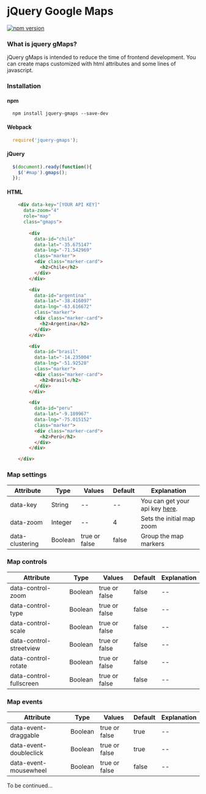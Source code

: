 # jQuery Google Maps

[![npm version](https://badge.fury.io/js/jquery-gmaps.svg)](https://badge.fury.io/js/jquery-gmaps)

### What is jquery gMaps?

jQuery gMaps is intended to reduce the time of frontend development. You can create maps customized with html attributes and some lines of javascript.

### Installation

#### npm

```
  npm install jquery-gmaps --save-dev
```

#### Webpack

```js
  require('jquery-gmaps');
```

#### jQuery

```js
  $(document).ready(function(){
    $('#map').gmaps();
  });
```

#### HTML

```html
    <div data-key="[YOUR API KEY]"
      data-zoom="4"
      role="map"
      class="gmaps">
        
        <div
          data-id="chile"
          data-lat="-35.675147"
          data-lng="-71.542969" 
          class="marker">
          <div class="marker-card">
            <h2>Chile</h2>
          </div>
        </div>

        <div
          data-id="argentina"
          data-lat="-38.416097"
          data-lng="-63.616672" 
          class="marker">
          <div class="marker-card">
            <h2>Argentina</h2>
          </div>
        </div>

        <div
          data-id="brasil"
          data-lat="-14.235004"
          data-lng="-51.92528" 
          class="marker">
          <div class="marker-card">
            <h2>Brasil</h2>
          </div>
        </div>

        <div
          data-id="peru"
          data-lat="-9.189967"
          data-lng="-75.015152" 
          class="marker">
          <div class="marker-card">
            <h2>Perú</h2>
          </div>
        </div>

    </div>
```

### Map settings

| Attribute  | Type | Values | Default | Explanation |
|-|-|-|-|-|
| data-key | String | -- | -- | You can get your api key [here](https://developers.google.com/maps/documentation/javascript/get-api-key).  |
| data-zoom | Integer | -- | 4 | Sets the initial map zoom |
| data-clustering | Boolean | true or false | false | Group the map markers |

### Map controls

| Attribute  | Type | Values | Default | Explanation |
|-|-|-|-|-|
| data-control-zoom | Boolean | true or false | false | -- |
| data-control-type | Boolean | true or false | false | -- |
| data-control-scale | Boolean | true or false | false | -- |
| data-control-streetview | Boolean | true or false | false | -- |
| data-control-rotate | Boolean | true or false | false | -- |
| data-control-fullscreen | Boolean | true or false | false | -- |

### Map events

| Attribute  | Type | Values | Default | Explanation |
|-|-|-|-|-|
| data-event-draggable | Boolean | true or false | true | -- |
| data-event-doubleclick | Boolean | true or false | true | -- |
| data-event-mousewheel | Boolean | true or false | false | -- |

To be continued...

